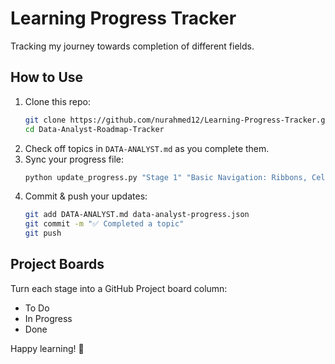 # Learning Progress Tracker

Tracking my journey towards completion of different fields.

## How to Use

1. Clone this repo:
   ```bash
   git clone https://github.com/nurahmed12/Learning-Progress-Tracker.git
   cd Data-Analyst-Roadmap-Tracker
   ```
2. Check off topics in `DATA-ANALYST.md` as you complete them.
3. Sync your progress file:
   ```bash
   python update_progress.py "Stage 1" "Basic Navigation: Ribbons, Cells, Ranges, Worksheets"
   ```
4. Commit & push your updates:
   ```bash
   git add DATA-ANALYST.md data-analyst-progress.json
   git commit -m "✅ Completed a topic"
   git push
   ```

## Project Boards

Turn each stage into a GitHub Project board column:
- To Do
- In Progress
- Done

Happy learning! 🚀
